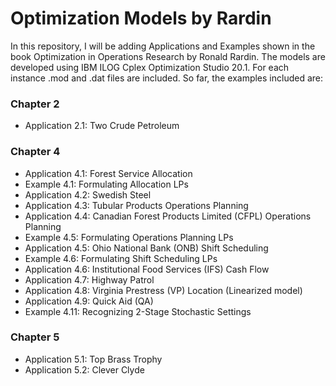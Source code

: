 # Optimization Models by Rardin

In this repository, I will be adding Applications and Examples shown in the book Optimization in Operations Research by Ronald Rardin. The models are developed using IBM ILOG Cplex Optimization Studio 20.1. For each instance .mod and .dat files are included. So far, the examples included are:

### Chapter 2
 - Application 2.1: Two Crude Petroleum

### Chapter 4
 - Application 4.1: Forest Service Allocation
 - Example 4.1: Formulating Allocation LPs
 - Application 4.2: Swedish Steel
 - Application 4.3: Tubular Products Operations Planning
 - Application 4.4: Canadian Forest Products Limited (CFPL) Operations Planning
 - Example 4.5: Formulating Operations Planning LPs
 - Application 4.5: Ohio National Bank (ONB) Shift Scheduling
 - Example 4.6: Formulating Shift Scheduling LPs
 - Application 4.6: Institutional Food Services (IFS) Cash Flow
 - Application 4.7: Highway Patrol
 - Application 4.8: Virginia Prestress (VP) Location (Linearized model)
 - Application 4.9: Quick Aid (QA)
 - Example 4.11: Recognizing 2-Stage Stochastic Settings 

### Chapter 5
 - Application 5.1: Top Brass Trophy
 - Application 5.2: Clever Clyde